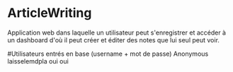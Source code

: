 # ArticleWriting
Application web dans laquelle un utilisateur peut s'enregistrer et accéder à un dashboard d'où il peut créer et éditer des notes que lui seul peut voir.

#Utilisateurs entrés en base (username + mot de passe)
Anonymous laisselemdpla
oui oui
